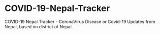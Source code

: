 # COVID-19-Nepal-Tracker
COVID-19 Nepal Tracker - CoronaVirus Disease or Covid-19 Updates from Nepal, based on district of Nepal.
